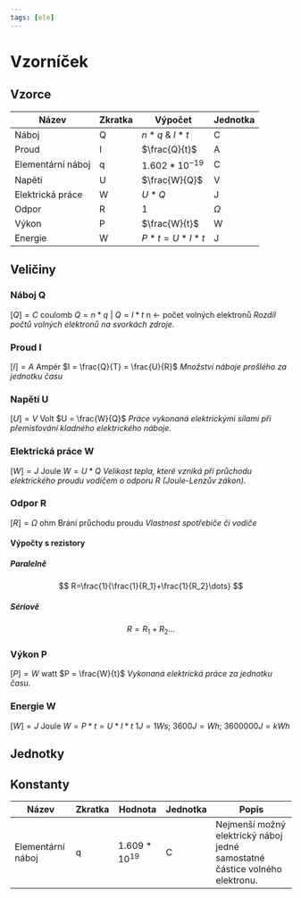 ```yaml
---
tags: [ele]
---
```

# Vzorníček
## Vzorce
| Název             | Zkratka | Výpočet            | Jednotka |
| ----------------- | ------- | ------------------ | -------- |
| Náboj             | Q       | $n * q$ & $I * t$  | C        |
| Proud             | I       | $\frac{Q}{t}$      | A        |
| Elementární náboj | q       | $1.602 * 10^{-19}$ | C        |
| Napětí            | U       | $\frac{W}{Q}$      | V        |
| Elektrická práce  | W       | $U * Q$            | J        |
| Odpor             | R       | 1                  | $\Omega$ |
| Výkon             | P       | $\frac{W}{t}$      | W        |
| Energie           | W       | $P*t=U*I*t$        | J         |
## Veličiny
### Náboj Q
$[Q] = C$ coulomb
$Q = n * q$ | $Q = I * t$
n <- počet volných elektronů
*Rozdíl počtů volných elektronů na svorkách zdroje.*
### Proud I
$[I] = A$ Ampér
$I = \frac{Q}{T} = \frac{U}{R}$
*Množství náboje prošlého za jednotku času*
### Napětí U
$[U] = V$ Volt
$U = \frac{W}{Q}$
*Práce vykonaná elektrickými silami při přemisťování kladného elektrického náboje.*
### Elektrická práce W
$[W] = J$ Joule
$W = U * Q$
*Velikost tepla, které vzniká při průchodu elektrického proudu vodičem o odporu R (Joule-Lenzův zákon).*
### Odpor R
$[R] = \Omega$ ohm
Brání průchodu proudu
*Vlastnost spotřebiče či vodiče*
#### Výpočty s rezistory
##### Paralelně
$$
R=\frac{1}{\frac{1}{R_1}+\frac{1}{R_2}\dots}
$$
##### Sériově
$$
R = R_1 + R_2 \dots
$$
### Výkon P
$[P] = W$ watt
$P = \frac{W}{t}$
*Vykonaná elektrická práce za jednotku času.*
### Energie W
$[W] = J$ Joule
$W = P * t = U * I * t$
$1J = 1Ws$; $3600J = Wh$; $3600000J = kWh$
## Jednotky
## Konstanty
| Název             | Zkratka | Hodnota           | Jednotka | Popis                                                                      |
| ----------------- | ------- | ----------------- | -------- | --------------------------------------------------------------------------- |
| Elementární náboj | q       | $1.609 * 10^{19}$ | C        | Nejmenší možný elektrický náboj jedné samostatné částice volného elektronu. |

